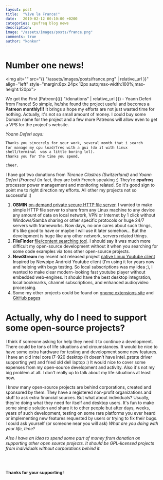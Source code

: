 ```yaml
---
layout: post
title:  "Vive la France!"
date:   2019-02-12 00:10:00 +0200
categories: cpufreq blog news
description:
image: "/assets/images/posts/france.png"
comments: true
author: "konkor"
---
```


# Number one news!
<img alt="" src="{{ "/assets/images/posts/france.png" | relative_url }}" align="left" style="margin:8px 24px 12px auto;max-width:100%;max-height:120px">

We got the First [Patreon]({{ "/donations" | relative_url }}) - Yoann Deferi from France! So simple, he/she found the project useful and becomes a **Patreon monthly!!!** It brings a hope my efforts are not just wasted time for nothing. Actually, it's not so small amount of money. I could buy some Domain name for the project and a few more Patreons will allow even to get a VPS for the project's website.

_Yoann Deferi says:_
```txt
Thanks you sincerely for your work, several month that i search
for manage my cpu load/freq with a gui (do it with linux
shell/terminal  was a little boring lol).
thanks you for the time you spend.

cheer.
```

I have got two donations from _Térence Clastres (Switzerland)_ and _Yoann Deferi (France)_ (in fact, they are both French speaking :) They're **cpufreq** processor power management and monitoring related. So it's good sign to point me to right direction my efforts. All other my projects not so successful :)

1. **OBMIN** [on-demand private secure HTTP file server](https://obmin.github.io/). I wanted to make simple HTTP file server to share from any Linux machine to any device any amount of data on local network, VPN or Internet by 1 click without Windows/Samba sharing or other specific protocols or huge 24/7 servers with frameworks. Now days, no one cares about such things, it's like good to have or maybe I will use it later somehow... But the development is huge like any other network, servers related things.
2. **FileFinder** [file/content searching tool](https://github.com/konkor/filefinder). I should say it was much more difficult my open-source development without it when you searching for some code examples via tons other open-source projects.
3. **NewStream** my recent not released project [native Linux Youtube client](https://github.com/konkor/newstream) Inspired by Newpipe Android Youtube client (I'm using it for years now and helping with bugs testing. So local subscriptions was my idea ;), I wanted to make clear modern-looking fast youtube player without embedded web-engines. It should have the best desktop integration, local bookmarks, channel subscriptions, and enhanced audio/video processing.
4. Some my other projects could be found on [gnome extensions site](https://extensions.gnome.org/accounts/profile/konkor) and [GitHub pages](https://github.com/konkor)


# Actually, why do I need to support some open-source projects?

I think if someone asking for help they need it to continue a development. There could be tons of life situations and circumstances. It would be nice to have some extra hardware for testing and development some new features. I have an old intel core i7-920 desktop (it doesn't have intel_pstate driver supporting yet) and fried old dell laptop :) It would nice to cover some expenses from my open-source development and activity. Also it's not my big problem at all. I don't really up to talk about my life situations at least now.

I know many open-source projects are behind corporations, created and sponsored by them. They have a registered non-profit organizations and stuff to ask extra financial sources. But what about individuals? Usually, they're doing what they need for itself and desktop users. It's fun to make some simple solution and share it to other people but after days, weeks, years of such development, testing on some rare platforms you ever heard or implementing new features requested by users or trying to fix their bugs. I could ask yourself (or someone near you will ask) _What are you doing with your life, time?_

_Also I have an idea to spend some part of money from donation on supporting other open source projects. It should be GPL-licensed projects from individuals without corporations behind it._

<br><br>

**Thanks for your supporting!**

